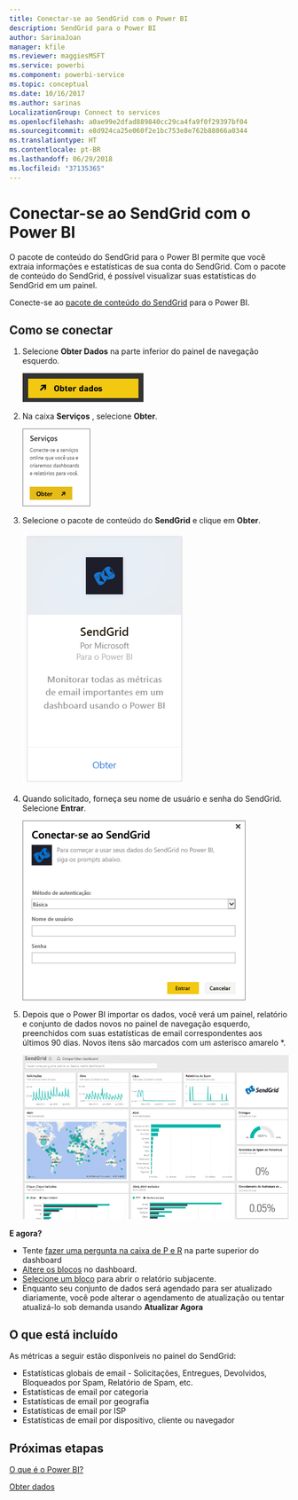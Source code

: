 ```yaml
---
title: Conectar-se ao SendGrid com o Power BI
description: SendGrid para o Power BI
author: SarinaJoan
manager: kfile
ms.reviewer: maggiesMSFT
ms.service: powerbi
ms.component: powerbi-service
ms.topic: conceptual
ms.date: 10/16/2017
ms.author: sarinas
LocalizationGroup: Connect to services
ms.openlocfilehash: a0ae99e2dfad889840cc29ca4fa9f0f29397bf04
ms.sourcegitcommit: e8d924ca25e060f2e1bc753e8e762b88066a0344
ms.translationtype: HT
ms.contentlocale: pt-BR
ms.lasthandoff: 06/29/2018
ms.locfileid: "37135365"
---
```

# <a name="connect-to-sendgrid-with-power-bi"></a>Conectar-se ao SendGrid com o Power BI
O pacote de conteúdo do SendGrid para o Power BI permite que você extraia informações e estatísticas de sua conta do SendGrid. Com o pacote de conteúdo do SendGrid, é possível visualizar suas estatísticas do SendGrid em um painel.

Conecte-se ao [pacote de conteúdo do SendGrid](https://app.powerbi.com/getdata/services/sendgrid) para o Power BI.

## <a name="how-to-connect"></a>Como se conectar
1. Selecione **Obter Dados** na parte inferior do painel de navegação esquerdo.
   
   ![](media/service-connect-to-sendgrid/pbi_getdata.png) 
2. Na caixa **Serviços** , selecione **Obter**.
   
   ![](media/service-connect-to-sendgrid/pbi_getservices.png) 
3. Selecione o pacote de conteúdo do **SendGrid** e clique em **Obter**.
   
   ![](media/service-connect-to-sendgrid/sendgrid.png) 
4. Quando solicitado, forneça seu nome de usuário e senha do SendGrid. Selecione **Entrar**.
   
   ![](media/service-connect-to-sendgrid/pbi_sendgridsignin.png)
5. Depois que o Power BI importar os dados, você verá um painel, relatório e conjunto de dados novos no painel de navegação esquerdo, preenchidos com suas estatísticas de email correspondentes aos últimos 90 dias. Novos itens são marcados com um asterisco amarelo \*.
   
   ![](media/service-connect-to-sendgrid/pbi_sendgriddash.png)

**E agora?**

* Tente [fazer uma pergunta na caixa de P e R](power-bi-q-and-a.md) na parte superior do dashboard
* [Altere os blocos](service-dashboard-edit-tile.md) no dashboard.
* [Selecione um bloco](service-dashboard-tiles.md) para abrir o relatório subjacente.
* Enquanto seu conjunto de dados será agendado para ser atualizado diariamente, você pode alterar o agendamento de atualização ou tentar atualizá-lo sob demanda usando **Atualizar Agora**

## <a name="whats-included"></a>O que está incluído
As métricas a seguir estão disponíveis no painel do SendGrid:

* Estatísticas globais de email - Solicitações, Entregues, Devolvidos, Bloqueados por Spam, Relatório de Spam, etc.
* Estatísticas de email por categoria
* Estatísticas de email por geografia
* Estatísticas de email por ISP
* Estatísticas de email por dispositivo, cliente ou navegador

## <a name="next-steps"></a>Próximas etapas
[O que é o Power BI?](power-bi-overview.md)

[Obter dados](service-get-data.md)

